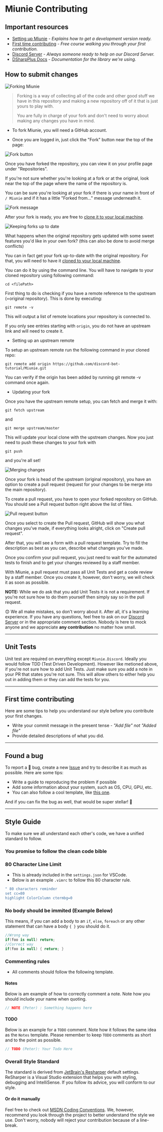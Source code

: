 # Miunie Contributing

## Important resources

* [Setting up Miunie](https://github.com/discord-bot-tutorial/Miunie#getting-started) - _Explains how to get a development version ready._
* [First time contributing](https://egghead.io/courses/how-to-contribute-to-an-open-source-project-on-github) - _Free course walking you through your first contribution._
* [Discord Server](https://discord.gg/cGhEZuk) - _Always someone ready to help on our Discord Server._
* [DSharpPlus Docs](https://dsharpplus.github.io/) - _Documentation for the library we're using._

## How to submit changes

![Forking Miunie](https://i.imgur.com/mz93Muk.png)

> Forking is a way of collecting all of the code and other good stuff we have in this repository and making a new repository off of it that is just yours to play with.
>
> You are fully in charge of your fork and don't need to worry about making any changes you have in mind.

* To fork Miunie, you will need a GitHub account.

* Once you are logged in, just click the "Fork" button near the top of the page:

![Fork button](https://i.imgur.com/oNViGmX.png)

Once you have forked the repository, you can view it on your profile page under "Repositories".

If you're not sure whether you're looking at a fork or at the original, look near the top of the page where the name of the repository is.

You can be sure you're looking at your fork if there is your name in front of ` / Miunie` and if it has a little "Forked from..." message underneath it.

![Fork message](https://i.imgur.com/gjJHKfQ.png)

After your fork is ready, you are free to [clone it to your local machine](https://help.github.com/en/articles/cloning-a-repository).

![Keeping forks up to date](https://i.imgur.com/9XsurGf.png)

What happens when the original repository gets updated with some sweet features you'd like in your own fork? (this can also be done to avoid merge conflicts)

You can in fact get your fork up-to-date with the original repository. For that, you will need to have it [cloned to your local machine](https://help.github.com/en/articles/cloning-a-repository).

You can do it by using the command line. You will have to navigate to your cloned repository using following command:
```
cd <filePath>
```
First thing to do is checking if you have a remote reference to the upstream (=original repository). This is done by executing:
```
git remote -v
```

This will output a list of remote locations your repository is connected to.

If you only see entries starting with `origin`, you do not have an upstream link and will need to create it.

- Setting up an upstream remote

To setup an upstream remote run the following command in your cloned repo:

```
git remote add origin https://github.com/discord-bot-tutorial/Miunie.git
```

You can verify if the origin has been added by running git remote -v command once again.

- Updating your fork

Once you have the upstream remote setup, you can fetch and merge it with:

```
git fetch upstream
```

and

```
git merge upstream/master
```

This will update your local clone with the upstream changes. Now you just need to push these changes to your fork with

```
git push
```

and you're all set!

![Merging changes](https://i.imgur.com/lDKN1Gl.png)

Once your fork is head of the upstream (original repository), you have an option to create a pull request (request for your changes to be merge into the main repository).

To create a pull request, you have to open your forked repository on GitHub. You should see a Pull request button right above the list of files.

![Pull request button](https://i.imgur.com/eXb69te.png)

Once you select to create the Pull request, GitHub will show you what changes you've made, if everything looks alright, click on "Create pull request".

After that, you will see a form with a pull request template. Try to fill the description as best as you can, describe what changes you've made.

Once you confirm your pull request, you just need to wait for the automated tests to finish and to get your changes reviewed by a staff member.

With Miunie, a pull request must pass all Unit Tests and get a code review by a staff member. Once you create it, however, don't worry, we will check it as soon as possible.

**NOTE:** While we do ask that you add Unit Tests it is not a requirement. If you're not sure how to do them yourself then simply say so in the pull request.

:blush: We all make mistakes, so don't worry about it. After all, it's a learning experience. If you have any questions, feel free to ask on our [Discord Server](https://discord.gg/cGhEZuk) or in the appropriate comment section. Nobody is here to mock anyone and we appreciate **any contribution** no matter how small.

---

## Unit Tests

Unit test are required on everything except `Miunie.Discord`. Ideally you would follow TDD (Test Driven Development). However like metioned above, if you're not sure how to add Unit Tests. Just make sure you add a note in your PR that states you're not sure. This will allow others to either help you out in adding them or they can add the tests for you.

---

## First time contributing

Here are some tips to help you understand our style before you contribute your first changes.

* Write your commit message in the present tense - _"Add file" not "Added file"_
* Provide detailed descriptions of what you did.

---

## Found a bug

To report a :bug: bug, create a new [Issue](https://github.com/discord-bot-tutorial/Miunie/issues) and try to describe it as much as possible. Here are some tips:

* Write a guide to reproducing the problem if possible
* Add some information about your system, such as OS, CPU, GPU, etc.
* You can also follow a cool template, like [this one](https://gist.github.com/auremoser/72803ba969d0e61ff070).

And if you can fix the bug as well, that would be super stellar! :revolving_hearts:

---

## Style Guide

To make sure we all understand each other's code, we have a unified standard to follow.

### **You promise to follow the clean code bible**

### 80 Character Line Limit

* This is already included in the `settings.json` for VSCode.
* Below is an example `.vimrc` to follow this 80 character rule.

```bash
" 80 characters reminder
set cc=80
highlight ColorColumn ctermbg=0
```

### No body should be immited (Example Below)

This means, if you can add a body to an `if`, `else`, `foreach` or any other statement that can have a body `{ }` you should do it.

```cs
//Wrong way
if(foo is null) return;
//Correct way
if(foo is null) { return; }
```

### Commenting rules

* All comments should follow the following template.
  
#### Notes

Below is am example of how to correctly comment a note. Note how you should include your name when quoting.

```cs
// NOTE (Peter) : Something happens here
```

#### TODO

Below is an example for a `TODO` comment. Note how it follows the same idea as the `Notes` template. Please remember to keep `TODO` comments as short and to the point as possible.

```cs
// TODO (Peter): Your Todo Here
```

### Overall Style Standard

The standard is derived from [JetBrain's Resharper](https://www.jetbrains.com/resharper/) default settings. ReSharper is a Visual Studio extension that helps you with styling, debugging and IntelliSense. If you follow its advice, you will conform to our style.

#### Or do it manually

Feel free to check out [MSDN Coding Conventions](https://docs.microsoft.com/en-us/dotnet/csharp/programming-guide/inside-a-program/coding-conventions). We, however, recommend you look through the project to better understand the style we use. Don't worry, nobody will reject your contribution because of a line-break.
